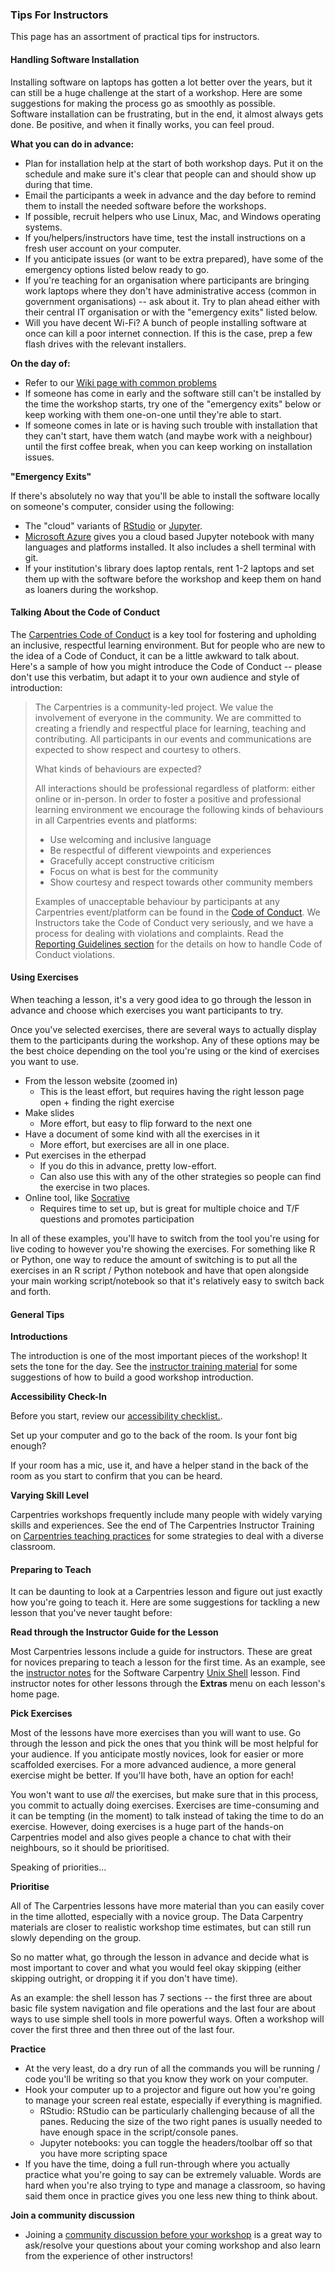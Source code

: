 ### Tips For Instructors

This page has an assortment of practical tips for instructors.  

#### Handling Software Installation

Installing software on laptops has gotten a lot better over the years, but it can still be a huge challenge at the start of a workshop.  Here are some suggestions for making the process go as smoothly as possible.  
Software installation can be frustrating, but in the end, it almost always gets done.  Be positive, and when it finally works, you can feel proud.  

**What you can do in advance:**

* Plan for installation help at the start of both workshop days.  Put it on the schedule and make sure it's clear that people can and should show up during that time.  
* Email the participants a week in advance and the day before to remind them to install the needed software before the workshops.  
* If possible, recruit  helpers who use Linux, Mac, and Windows operating systems.
* If you/helpers/instructors have time, test the install instructions on a fresh user account on your computer.
* If you anticipate issues (or want to be extra prepared), have some of the emergency options listed below ready to go.  
* If you're teaching for an organisation where participants are bringing work laptops where they don't have administrative access (common in government organisations) -- ask about it.  Try to plan ahead either with their central IT organisation or with the "emergency exits" listed below.  
* Will you have decent Wi-Fi?  A bunch of people installing software at once can kill a poor internet connection.  If this is the case, prep a few flash drives with the relevant installers.  

**On the day of:**

* Refer to our [Wiki page with common problems](https://github.com/swcarpentry/workshop-template/wiki/Configuration-Problems-and-Solutions)
* If someone has come in early and the software still can't be installed by the time the workshop starts, try one of the "emergency exits" below or keep working with them one-on-one until they're able to start. 
* If someone comes in late or is having such trouble with installation that they can't start, have them watch (and maybe work with a neighbour) until the first coffee break, when you can keep working on installation issues.  

**"Emergency Exits"**

If there's absolutely no way that you'll be able to install the software locally on someone's computer, consider using the following: 

* The "cloud" variants of [RStudio](https://rstudio.cloud) or [Jupyter](http://jupyter.org/try).
* [Microsoft Azure](https://notebooks.azure.com/) gives you a cloud based Jupyter notebook with many languages and platforms installed.  It also includes a shell terminal with git.
* If your institution's library does laptop rentals, rent 1-2 laptops and set them up with the software before the workshop and keep them on hand as loaners during the workshop.  

#### Talking About the Code of Conduct

The [Carpentries Code of Conduct](https://docs.carpentries.org/topic_folders/policies/code-of-conduct.html) is a key tool for fostering and upholding an inclusive, respectful learning environment.  But for people who are new to the idea of a Code of Conduct, it can be a little awkward to talk about.  Here's a sample of how you might introduce the Code of Conduct -- please don't use this verbatim, but adapt it to your own audience and style of introduction: 

> The Carpentries is a community-led project. We value the involvement of everyone in the community. We are committed to creating a friendly and respectful place for learning, teaching and contributing. All participants in our events and communications are expected to show respect and courtesy to others.
> 
> What kinds of behaviours are expected?
>
> All interactions should be professional regardless of platform: either online or in-person. In order to foster a positive and professional learning environment we encourage the following kinds of behaviours in all Carpentries events and platforms:
>
> * Use welcoming and inclusive language
> * Be respectful of different viewpoints and experiences
> * Gracefully accept constructive criticism
> * Focus on what is best for the community
> * Show courtesy and respect towards other community members
> 
> Examples of unacceptable behaviour by participants at any Carpentries event/platform can be found in the [Code of Conduct](https://docs.carpentries.org/topic_folders/policies/code-of-conduct.html#reporting-guidelines). We Instructors take the Code of Conduct very seriously, and we have a process for dealing with violations and complaints. Read the [Reporting Guidelines section](https://docs.carpentries.org/topic_folders/policies/code-of-conduct.html#reporting-guidelines) for the  details on how to handle Code of Conduct violations. 

#### Using Exercises

When teaching a lesson, it's a very good idea to go through the lesson in advance and choose which exercises you want participants to try.  

Once you've selected exercises, there are several ways to actually display them to the participants during the workshop.  Any of these options may be the best choice depending on the tool you're using or the kind of exercises you want to use.  

* From the lesson website (zoomed in)
	* This is the least effort, but requires having the right lesson page open + finding the right exercise
* Make slides
	* More effort, but easy to flip forward to the next one
* Have a document of some kind with all the exercises in it
	* More effort, but exercises are all in one place.  
* Put exercises in the etherpad
	* If you do this in advance, pretty low-effort.
	* Can also use this with any of the other strategies so people can find the exercise in two places.  
* Online tool, like [Socrative](https://www.socrative.com/)
	* Requires time to set up, but is great for multiple choice and T/F questions and promotes participation

In all of these examples, you'll have to switch from the tool you're using for live coding to however you're showing the exercises.  For something like R or Python, one way to reduce the amount of switching is to put all the exercises in an R script / Python notebook and have that open alongside your main working script/notebook so that it's relatively easy to switch back and forth.  

#### General Tips

**Introductions**

The introduction is one of the most important pieces of the workshop!  It sets the tone for the day.  See the [instructor training material](https://carpentries.github.io/instructor-training/23-introductions/index.html) for some suggestions of how to build a good workshop introduction.  

**Accessibility Check-In**

Before you start, review our  [accessibility checklist.](workshop_needs.html#accessibility).

Set up your computer and go to the back of the room.  Is your font big enough?  

If your room has a mic, use it, and have a helper stand in the back of the room as you start to confirm that you can be heard.  

<!---
**Classroom Management**
To be expanded, how to handle: 
- someone asking very specific questions
- interruptions
- people not talking to each other
-->

**Varying Skill Level**

Carpentries workshops frequently include many people with widely varying skills and experiences.  See the end of The Carpentries Instructor Training on [Carpentries teaching practices](https://carpentries.github.io/instructor-training/24-practices/index.html) for some strategies to deal with a diverse classroom.  

#### Preparing to Teach

It can be daunting to look at a Carpentries lesson and figure out just exactly how you're going to teach it.  Here are some suggestions for tackling a new lesson that you've never taught before: 

**Read through the Instructor Guide for the Lesson**

Most Carpentries lessons include a guide for instructors. These are great for novices preparing to teach a lesson for the first time. As an example, see the [instructor notes](http://swcarpentry.github.io/shell-novice/guide/) for the Software Carpentry [Unix Shell](http://swcarpentry.github.io/shell-novice/) lesson. Find instructor notes for other lessons through the **Extras** menu on each lesson's home page. 

**Pick Exercises**

Most of the lessons have more exercises than you will want to use.  Go through the lesson and pick the ones that you think will be most helpful for your audience.  If you anticipate mostly novices, look for easier or more scaffolded exercises.  For a more advanced audience, a more general exercise might be better.  If you'll have both, have an option for each!  

You won't want to use *all* the exercises, but make sure that in this process, you commit to actually doing exercises.  Exercises are time-consuming and it can be tempting (in the moment) to talk instead of taking the time to do an exercise.  However, doing exercises is a huge part of the hands-on Carpentries model and also gives people a chance to chat with their neighbours, so it should be prioritised.  

Speaking of priorities...

**Prioritise**

All of The Carpentries lessons have more material than you can easily cover in the time allotted, especially with a novice group.  The Data Carpentry materials are closer to realistic workshop time estimates, but can still run slowly depending on the group.  

So no matter what, go through the lesson in advance and decide what is most important to cover and what you would feel okay skipping (either skipping outright, or dropping it if you don't have time).  

As an example: the shell lesson has 7 sections -- the first three are about basic file system navigation and file operations and the last four are about ways to use simple shell tools in more powerful ways.  Often a workshop will cover the first three and then three out of the last four.  

**Practice**

* At the very least, do a dry run of all the commands you will be running / code you'll be writing so that you know they work on your computer. 
* Hook your computer up to a projector and figure out how you're going to manage your screen real estate, especially if everything is magnified.
	* RStudio: RStudio can be particularly challenging because of all the panes.  Reducing the size of the two right panes is usually needed to have enough space in the script/console panes. 
	* Jupyter notebooks: you can toggle the headers/toolbar off so that you have more scripting space
* If you have the time, doing a full run-through where you actually practice what you're going to say can be extremely valuable.  Words are hard when you're also trying to type and manage a classroom, so having said them once in practice gives you one less new thing to think about.  

**Join a community discussion**

* Joining a [community discussion before your workshop](https://pad.carpentries.org/community-discussions) is a great way to ask/resolve your questions about your coming workshop and also learn from the experience of other instructors! 
